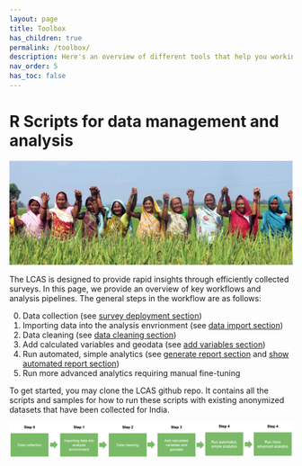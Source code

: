 ```yaml
---
layout: page
title: Toolbox
has_children: true
permalink: /toolbox/
description: Here's an overview of different tools that help you working with LCAS datasets. Tools are written in R. Templates and deployment are generally done with Kobo toolbox.
nav_order: 5
has_toc: false
---
```


# R Scripts for data management and analysis

![](photo.jpg)




The LCAS is designed to provide rapid insights through efficiently collected surveys. In this page, we provide an overview of key workflows and analysis pipelines. The general steps in the workflow are as follows:

0. Data collection (see [survey deployment section](deployment/))
1. Importing data into the analysis envrionment (see [data import section](../toolbox/data_import))
2. Data cleaning (see [data cleaning section](../toolbox/data_cleaning))
3. Add calculated variables and geodata (see [add variables section](../toolbox/add_vars))
4. Run automated, simple analytics (see [generate report section](../toolbox/gen_report) and [show automated report section](../toolbox/show_report))
5. Run more advanced analytics requiring manual fine-tuning 

To get started, you may clone the LCAS github repo. It contains all the scripts and samples for how to run these scripts with existing anonymized datasets that have been collected for India.

[![](Workflow_analysis.png)](../Workflow_analysis.png)




